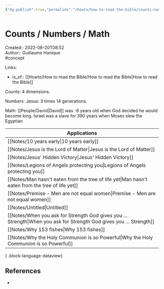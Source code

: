 ```yaml
---
{"dg-publish":true,"permalink":"/howto/how-to-read-the-bible/counts-numbers-math/","title":"Counts / Numbers / Math"}
---
```


# Counts / Numbers / Math

Created:: 2022-08-20T08:52  
Author:: Guillaume Hanique  
#concept

Links:

- is_of:: [[Howto/How to read the Bible/How to read the Bible\|How to read the Bible]]

Counts: 4 dimensions.

Numbers: Jesus: 3 times 14 generations.

Math: [[People/David\|David]] was -8 years old when God decided he would become king. Israel was a slave for 390 years when Moses slew the Egyptian

| Applications                                                                                                            |
| ----------------------------------------------------------------------------------------------------------------------- |
| [[Notes/10 years early\|10 years early]]                                                                             |
| [[Notes/Jesus is the Lord of Matter\|Jesus is the Lord of Matter]]                                                   |
| [[Notes/Jesus' Hidden Victory\|Jesus' Hidden Victory]]                                                               |
| [[Notes/Legions of Angels protecting you\|Legions of Angels protecting you]]                                         |
| [[Notes/Man hasn't eaten from the tree of life yet\|Man hasn't eaten from the tree of life yet]]                     |
| [[Notes/Premise - Men are not equal women\|Premise - Men are not equal women]]                                       |
| [[Notes/Untitled\|Untitled]]                                                                                         |
| [[Notes/When you ask for Strength God gives you ... Strength\|When you ask for Strength God gives you ... Strength]] |
| [[Notes/Why 153 fishes\|Why 153 fishes]]                                                                             |
| [[Notes/Why the Holy Communion is so Powerful\|Why the Holy Communion is so Powerful]]                               |

{ .block-language-dataview}

## References

- 
